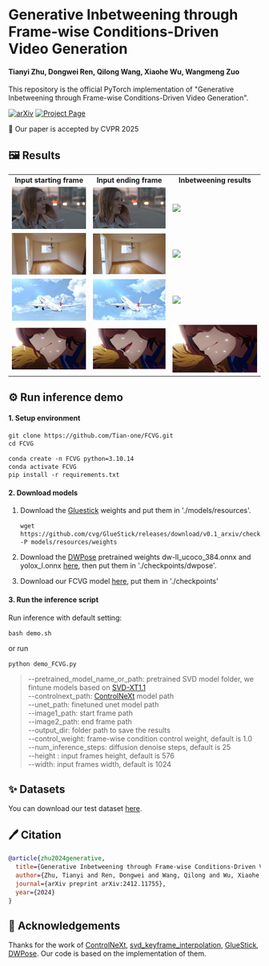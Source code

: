 # Generative Inbetweening through Frame-wise Conditions-Driven Video Generation
#### Tianyi Zhu,  Dongwei Ren, Qilong Wang, Xiaohe Wu, Wangmeng Zuo
This repository is the official PyTorch implementation of "Generative Inbetweening through Frame-wise Conditions-Driven Video Generation".

[![arXiv](https://img.shields.io/badge/arXiv-2412.11755-b31b1b.svg)](https://arxiv.org/abs/2412.11755)
[![Project Page](https://img.shields.io/badge/Project-Website-green)](https://fcvg-inbetween.github.io/)

🎉 Our paper is accepted by CVPR 2025

## 🖼️ Results

<table class="center">
    <tr style="font-weight: bolder;text-align:center;">
        <td>Input starting frame</td>
        <td>Input ending frame</td>
        <td>Inbetweening results</td>
    </tr>
  <tr>
  <td>
    <img src=example/real/003/00.png width="250">
  </td>
  <td>
    <img src=example/real/003/24.png width="250">
  </td>
  <td>
    <img src=example/real/003/out.gif width="250">
  </td>
  </tr>
  <tr>
  <td>
    <img src=example/real/002/00.png width="250">
  </td>
  <td>
    <img src=example/real/002/24.png width="250">
  </td>
  <td>
    <img src=example/real/002/out.gif width="250">
  </td>
  </tr>
  <tr>
  <td>
    <img src=example/animation/003/00.jpg width="250">
  </td>
  <td>
    <img src=example/animation/003/24.jpg width="250">
  </td>
  <td>
    <img src=example/animation/003/out.gif width="250">
  </td>
  </tr> 
  <tr>
  <td>
    <img src=example/animation/002/00.png width="250">
  </td>
  <td>
    <img src=example/animation/002/24.png width="250">
  </td>
  <td>
    <img src=example/animation/002/out.gif width="250">
  </td>
  </tr> 
</table>



## ⚙️ Run inference demo
#### 1. Setup environment

```shell
git clone https://github.com/Tian-one/FCVG.git
cd FCVG
```

```
conda create -n FCVG python=3.10.14
conda activate FCVG
pip install -r requirements.txt
```

#### 2. Download models

1. Download the [Gluestick](https://github.com/cvg/GlueStick) weights and put them in './models/resources'.

   ```
   wget https://github.com/cvg/GlueStick/releases/download/v0.1_arxiv/checkpoint_GlueStick_MD.tar -P models/resources/weights
   ```

2. Download the  [DWPose](https://github.com/IDEA-Research/DWPose) pretrained weights dw-ll_ucoco_384.onnx and yolox_l.onnx [here](https://drive.google.com/drive/folders/1Ftv-jR4R8VtnOyy38EVLRa0yLz0-BnUY?usp=sharing), then put them in './checkpoints/dwpose'. 

3. Download our FCVG model [here](https://drive.google.com/drive/folders/1qIvr9WO8qk3NUdztxweTmexfkHt8oRDB?usp=sharing), put them in './checkpoints'

#### 3. Run the inference script

Run inference with default setting:

``` shell
bash demo.sh
```

or run

```
python demo_FCVG.py 
```

>   --pretrained_model_name_or_path: pretrained SVD model folder, we fintune models based on [SVD-XT1.1](https://huggingface.co/stabilityai/stable-video-diffusion-img2vid-xt-1-1)\
>   --controlnext_path:  [ControlNeXt](https://github.com/dvlab-research/ControlNeXt) model path\
>   --unet_path: finetuned unet model path\
>   --image1_path: start frame path\
>   --image2_path: end frame path\
>   --output_dir: folder path to save the results\
>   --control_weight: frame-wise condition control weight, default is 1.0\
>   --num_inference_steps: diffusion denoise steps, default is 25\
>   --height : input frames height, default is 576\
>   --width: input frames width, default is 1024



## ✨ Datasets

You can download our test dataset [here](https://drive.google.com/file/d/1PBPJL1W_VjaK7PwXIx6T4KV3cVD0dT4L/view?usp=drive_link).



## 🖊️ Citation

```bibtex
@article{zhu2024generative,
  title={Generative Inbetweening through Frame-wise Conditions-Driven Video Generation},
  author={Zhu, Tianyi and Ren, Dongwei and Wang, Qilong and Wu, Xiaohe and Zuo, Wangmeng},
  journal={arXiv preprint arXiv:2412.11755},
  year={2024}
}
```



## 💞 Acknowledgements

Thanks for the work of [ControlNeXt](https://github.com/dvlab-research/ControlNeXt), [svd_keyframe_interpolation](https://github.com/jeanne-wang/svd_keyframe_interpolation), [GlueStick](https://github.com/cvg/GlueStick), [DWPose](https://github.com/IDEA-Research/DWPose). Our code is based on the implementation of them.
